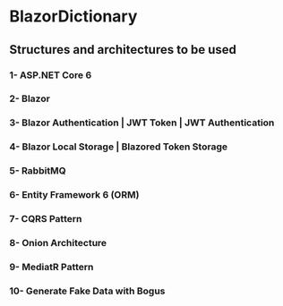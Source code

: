 # BlazorDictionary

## Structures and architectures to be used

### 1- ASP.NET Core 6
### 2- Blazor 
### 3- Blazor Authentication | JWT Token | JWT Authentication
### 4- Blazor Local Storage | Blazored Token Storage
### 5- RabbitMQ
### 6- Entity Framework 6 (ORM)
### 7- CQRS Pattern
### 8- Onion Architecture
### 9- MediatR Pattern
### 10- Generate Fake Data with Bogus
